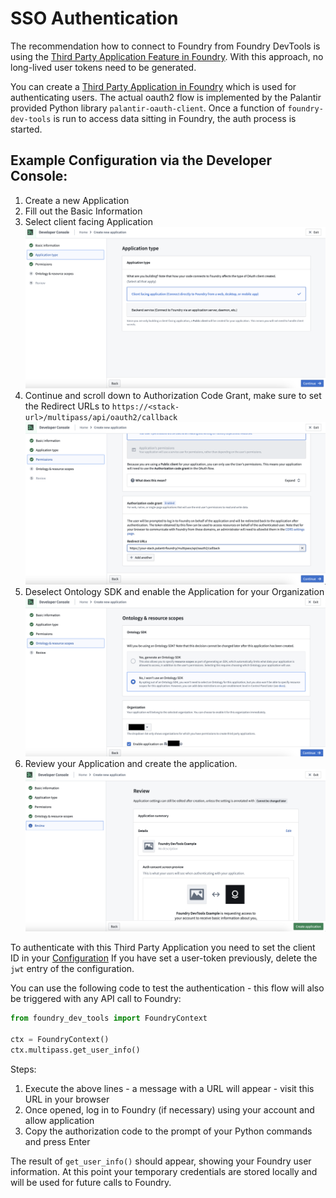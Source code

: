 # SSO Authentication

The recommendation how to connect to Foundry from Foundry DevTools is using the [Third Party Application Feature in Foundry](https://www.palantir.com/docs/foundry/platform-security-third-party/third-party-apps-overview/).
With this approach, no long-lived user tokens need to be generated.

You can create a [Third Party Application in Foundry](https://www.palantir.com/docs/foundry/platform-security-third-party/third-party-apps-overview/) which is used for authenticating users.
The actual oauth2 flow is implemented by the Palantir provided Python library `palantir-oauth-client`.
Once a function of `foundry-dev-tools` is run to access data sitting in Foundry, the auth process is started.

## Example Configuration via the Developer Console:

1. Create a new Application
2. Fill out the Basic Information
3. Select client facing Application
![](../pictures/sso_step_3.png)
4. Continue and scroll down to Authorization Code Grant, make sure to set the Redirect URLs to `https://<stack-url>/multipass/api/oauth2/callback`
![](../pictures/sso_step_4.png)
5. Deselect Ontology SDK and enable the Application for your Organization
![](../pictures/sso_step_5.png)
6. Review your Application and create the application.
![](../pictures/sso_step_6.png)


To authenticate with this Third Party Application you need to set the client ID in your [Configuration](../configuration.md)
If you have set a user-token previously, delete the `jwt` entry of the configuration.

You can use the following code to test the authentication - this flow will also be triggered with any API call to Foundry:

```python
from foundry_dev_tools import FoundryContext

ctx = FoundryContext()
ctx.multipass.get_user_info()
```

Steps:

1. Execute the above lines - a message with a URL will appear - visit this URL in your browser
2. Once opened, log in to Foundry (if necessary) using your account and allow application
3. Copy the authorization code to the prompt of your Python commands and press Enter

The result of `get_user_info()` should appear, showing your Foundry user information.
At this point your temporary credentials are stored locally and will be used for future calls to Foundry.
